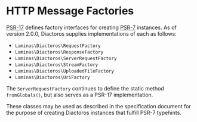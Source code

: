 # HTTP Message Factories

[PSR-17](https://www.php-fig.org/psr/psr-17/) defines factory interfaces for
creating [PSR-7](https://www.php-fig.org/psr/psr-7/) instances. As of version
2.0.0, Diactoros supplies implementations of each as follows:

- `Laminas\Diactoros\RequestFactory`
- `Laminas\Diactoros\ResponseFactory`
- `Laminas\Diactoros\ServerRequestFactory`
- `Laminas\Diactoros\StreamFactory`
- `Laminas\Diactoros\UploadedFileFactory`
- `Laminas\Diactoros\UriFactory`

The `ServerRequestFactory` continues to define the static method
`fromGlobals()`, but also serves as a PSR-17 implementation.

These classes may be used as described in the specification document for the
purpose of creating Diactoros instances that fulfill PSR-7 typehints.
